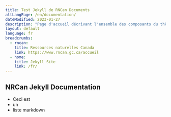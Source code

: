 ```yaml
---
title: Test Jekyll de RNCan Documents
altLangPage: /en/documentation/
dateModified: 2023-01-27
description: "Page d'accueil décrivant l'ensemble des composants du thème de Canada.ca, nommé GCWeb."
layout: default
language: fr
breadcrumbs:
  - rncan:
    title: Ressources naturelles Canada
    link: https://www.rncan.gc.ca/accueil
  - home:
    title: Jekyll Site
    link: /fr/
---
```


## NRCan Jekyll Documentation

- Ceci est
- un
- liste markdown

